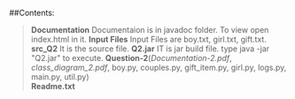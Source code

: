 ##Contents:
><b>Documentation</b> Documentaion is in javadoc folder.  To view open index.html in it.
><b>Input Files</b> Input Files are boy.txt, girl.txt, gift.txt.
><b>src_Q2</b> It is the source file.
><b>Q2.jar</b> IT is jar build file. type   java -jar "Q2.jar"    to execute.
><b>Question-2</b>(<i>Documentation-2.pdf</i>, <i>class_diagram_2.pdf</i>, boy.py, couples.py, gift_item.py, girl.py, logs.py, main.py, util.py)</br>
><b>Readme.txt</b></br>

